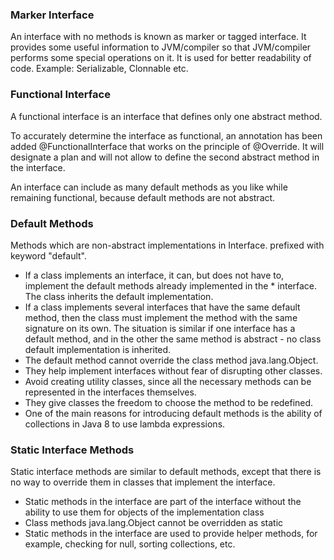 ### Marker Interface

An interface with no methods is known as marker or tagged interface. It provides some useful information to JVM/compiler so that JVM/compiler performs some special operations on it. It is used for better readability of code. Example: Serializable, Clonnable etc.


### Functional Interface
A functional interface is an interface that defines only one abstract method.

To accurately determine the interface as functional, an annotation has been added @FunctionalInterface that works on the principle of @Override. It will designate a plan and will not allow to define the second abstract method in the interface.

An interface can include as many default methods as you like while remaining functional, because default methods are not abstract.

### Default Methods
Methods which are non-abstract implementations in Interface. prefixed with keyword "default".
- If a class implements an interface, it can, but does not have to, implement the default methods already implemented in the * interface. The class inherits the default implementation.
- If a class implements several interfaces that have the same default method, then the class must implement the method with the same signature on its own. The situation is similar if one interface has a default method, and in the other the same method is abstract - no class default implementation is inherited.
- The default method cannot override the class method java.lang.Object.
- They help implement interfaces without fear of disrupting other classes.
- Avoid creating utility classes, since all the necessary methods can be represented in the interfaces themselves.
- They give classes the freedom to choose the method to be redefined.
- One of the main reasons for introducing default methods is the ability of collections in Java 8 to use lambda expressions.

### Static Interface Methods
Static interface methods are similar to default methods, except that there is no way to override them in classes that implement the interface.
- Static methods in the interface are part of the interface without the ability to use them for objects of the implementation class
- Class methods java.lang.Object cannot be overridden as static
- Static methods in the interface are used to provide helper methods, for example, checking for null, sorting collections, etc.

